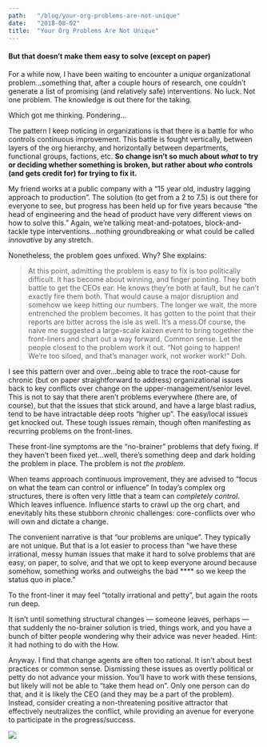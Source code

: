```yaml
---
path:	"/blog/your-org-problems-are-not-unique"
date:	"2018-08-02"
title:	"Your Org Problems Are Not Unique"
---
```


#### But that doesn’t make them easy to solve (except on paper)

For a while now, I have been waiting to encounter a *unique* organizational problem…something that, after a couple hours of research, one couldn’t generate a list of promising (and relatively safe) interventions. No luck. Not one problem. The knowledge is out there for the taking.

Which got me thinking. Pondering…

The pattern I keep noticing in organizations is that there is a battle for who controls continuous improvement. This battle is fought vertically, between layers of the org hierarchy, and horizontally between departments, functional groups, factions, etc. **So change isn’t so much about *what* to try or deciding whether something is broken, but rather about *who* controls (and gets credit for) for trying to fix it.**

My friend works at a public company with a “15 year old, industry lagging approach to production”. The solution (to get from a 2 to 7.5) is out there for everyone to see, but progress has been held up for five years because “the head of engineering and the head of product have very different views on how to solve this.” Again, we’re talking meat-and-potatoes, block-and-tackle type interventions…nothing groundbreaking or what could be called *innovative* by any stretch.

Nonetheless, the problem goes unfixed. Why? She explains:


> At this point, admitting the problem is easy to fix is too politically difficult. It has become about winning, and finger pointing. They both battle to get the CEOs ear. He knows they’re both at fault, but he can’t exactly fire them both. That would cause a major disruption and somehow we keep hitting our numbers. The longer we wait, the more entrenched the problem becomes. It has gotten to the point that their reports are bitter across the isle as well. It’s a mess.Of course, the naive me suggested a large-scale kaizen event to bring together the front-liners and chart out a way forward. Common sense. Let the people closest to the problem work it out. “Not going to happen! We’re too siloed, and that’s manager work, not worker work!” Doh.

I see this pattern over and over…being able to trace the root-cause for chronic (but on paper straightforward to address) organizational issues back to key conflicts over change on the upper-management/senior level. This is not to say that there aren’t problems everywhere (there are, of course), but that the issues that stick around, and have a large blast radius, tend to be have intractable deep roots “higher up”. The easy/local issues get knocked out. These tough issues remain, though often manifesting as recurring problems on the front-lines.

These front-line symptoms are the “no-brainer” problems that defy fixing. If they haven’t been fixed yet…well, there’s something deep and dark holding the problem in place. The problem is not *the problem*.

When teams approach continuous improvement, they are advised to “focus on what the team can control or influence” In today’s complex org structures, there is often very little that a team can *completely control*. Which leaves influence. Influence starts to crawl up the org chart, and enevitably hits these stubborn chronic challenges: core-conflicts over who will own and dictate a change.

The convenient narrative is that “our problems are unique”. They typically are not unique. But that is a lot easier to process than “we have these irrational, messy human issues that make it hard to solve problems that are easy, on paper, to solve, and that we opt to keep everyone around because somehow, something works and outweighs the bad **** so we keep the status quo in place.”

To the front-liner it may feel “totally irrational and petty”, but again the roots run deep.

It isn’t until something structural changes — someone leaves, perhaps — that suddenly the no-brainer solution is tried, things work, and you have a bunch of bitter people wondering why their advice was never headed. Hint: it had nothing to do with the How.

Anyway. I find that change agents are often too rational. It isn’t about best practices or common sense. Dismissing these issues as overtly political or petty do not advance your mission. You’ll have to work with these tensions, but likely will not be able to “take them head on”. Only one person can do that, and it is likely the CEO (and they may be a part of the problem). Instead, consider creating a non-threatening positive attractor that effectively neutralizes the conflict, while providing an avenue for everyone to participate in the progress/success.

![](/images/1*u0qf-AdDcG3yCXVFVX9KGw@2x.jpeg)